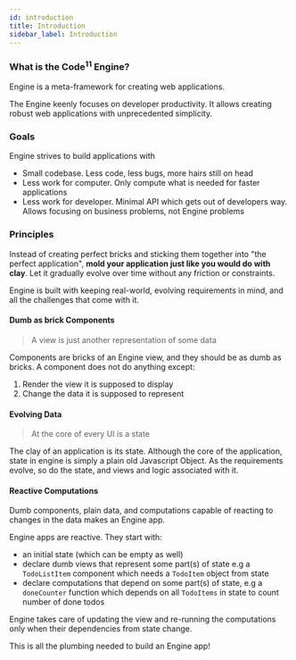 ```yaml
---
id: introduction
title: Introduction
sidebar_label: Introduction
---
```


### What is the Code<sup>11</sup> Engine?

Engine is a meta-framework for creating web applications.

The Engine keenly focuses on developer productivity. It allows creating robust
web applications with unprecedented simplicity.

### Goals

Engine strives to build applications with

- Small codebase. Less code, less bugs, more hairs still on head
- Less work for computer. Only compute what is needed for faster applications
- Less work for developer. Minimal API which gets out of developers way. Allows
  focusing on business problems, not Engine problems

### Principles

Instead of creating perfect bricks and sticking them together into "the perfect
application", **mold your application just like you would do with clay**. Let it
gradually evolve over time without any friction or constraints.

Engine is built with keeping real-world, evolving requirements in mind, and all
the challenges that come with it.

#### Dumb as brick Components

> A view is just another representation of some data

Components are bricks of an Engine view, and they should be as dumb as bricks. A
component does not do anything except:

1. Render the view it is supposed to display
2. Change the data it is supposed to represent

#### Evolving Data

> At the core of every UI is a state

The clay of an application is its state. Although the core of the application,
state in engine is simply a plain old Javascript Object. As the requirements
evolve, so do the state, and views and logic associated with it.

#### Reactive Computations

Dumb components, plain data, and computations capable of reacting to changes in
the data makes an Engine app.


Engine apps are reactive. They start with:
- an initial state (which can be empty as well)
- declare dumb views that represent some part(s) of state e.g a
  `TodoListItem` component which needs a `TodoItem` object from state
- declare computations that depend on some part(s) of state, e.g a `doneCounter`
  function which depends on all `TodoItems` in state to count number of done
  todos

Engine takes care of updating the view and re-running the computations only when
their dependencies from state change.

This is all the plumbing needed to build an Engine app!
